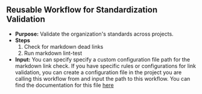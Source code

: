 ## Reusable Workflow for Standardization Validation

   - **Purpose:** Validate the organization's standards across projects.
   - **Steps**
     1. Check for markdown dead links
     2. Run markdown lint-test
   - **Input:** You can specify specify a custom configuration file path for the
     markdown link check. If you have specific rules or configurations for link
     validation, you can create a configuration file in the project you are
     calling this workflow from and input the path to this workflow. You can
     find the documentation for this file
     [here](https://github.com/tcort/markdown-link-check#config-file-format)
